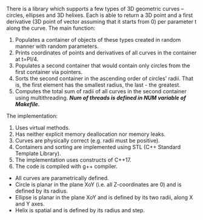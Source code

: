 
There is a library which supports a few types of 3D geometric curves – circles, ellipses and 3D helixes. Each  is able to return a 3D point and a first derivative (3D point of vector assuming that it starts from 0) per parameter t along the curve.
The main function:
1. Populates a container of objects of these types created in random manner with random parameters.
2. Prints coordinates of points and derivatives of all curves in the container at t=PI/4.
3. Populates a second container that would contain only circles from the first container via pointers.
4. Sorts the second container in the ascending order of circles’ radii. That is, the first element has the
smallest radius, the last - the greatest.
5. Computes the total sum of radii of all curves in the second container using multithreading. ***Num of threads is defined in NUM variable of Makefile.***

The implementation:
1. Uses virtual methods.
2. Has neither explicit memory deallocation nor memory leaks.
3. Curves are physically correct (e.g. radii must be positive).
4. Containers and sorting are implemented using STL (C++ Standard Template Library).
5. The implementation uses constructs of C++17.
6. The code is compiled with g++ compiler.

- All curves are parametrically defined.
- Circle is planar in the plane XoY (i.e. all Z-coordinates are 0) and is defined by its radius.
- Ellipse is planar in the plane XoY and is defined by its two radii, along X and Y axes.
- Helix is spatial and is defined by its radius and step.
